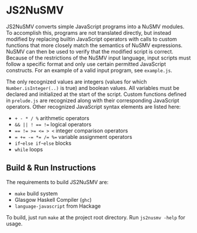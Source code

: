 JS2NuSMV
========

JS2NuSMV converts simple JavaScript programs into a NuSMV modules. To accomplish this, programs are not translated directly, but instead modified by replacing builtin JavaScript operators with calls to custom functions that more closely match the semantics of NuSMV expressions. NuSMV can then be used to verify that the modified script is correct. Because of the restrictions of the NuSMV input language, input scripts must follow a specific format and only use certain permitted JavaScript constructs. For an example of a valid input program, see `example.js`.

The only recognized values are integers (values for which `Number.isInteger(..)` is true) and boolean values. All variables must be declared and initialized at the start of the script. Custom functions defined in `prelude.js` are recognized along with their corresponding JavaScript operators. Other recognized JavaScript syntax elements are listed here:

* `+ - * / %` arithmetic operators
* `&& || ! == !=` logical operators
* `== != >= <= > <` integer comparison operators
* `= += -= *= /= %=` variable assignment operators
* `if`-`else if`-`else` blocks
* `while` loops

Build & Run Instructions
------------------------

The requirements to build JS2NuSMV are:

* `make` build system
* Glasgow Haskell Compiler (`ghc`)
* `language-javascript` from Hackage

To build, just run `make` at the project root directory.
Run `js2nusmv -help` for usage.
